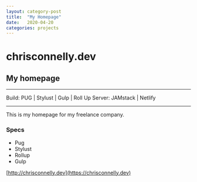 ```yaml
---
layout: category-post
title:  "My Homepage"
date:   2020-04-20
categories: projects
---
```


# chrisconnelly.dev

## My homepage

---

Build: PUG | Stylust | Gulp | Roll Up
Server: JAMstack | Netlify

---

This is my homepage for my freelance company.

### Specs

 - Pug 
 - Stylust 
 - Rollup
 - Gulp 

 [http://chrisconnelly.dev](https://chrisconnelly.dev)
